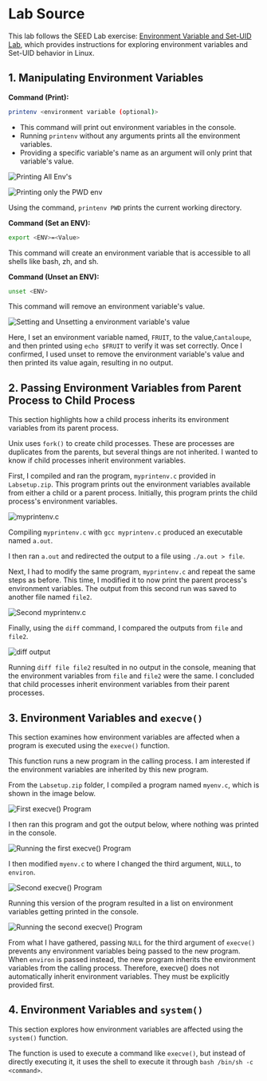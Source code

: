 # Lab Source
This lab follows the SEED Lab exercise: [Environment Variable and Set-UID Lab](https://seedsecuritylabs.org/Labs_20.04/Files/Environment_Variable_and_SetUID/Environment_Variable_and_SetUID.pdf), which provides instructions for exploring environment variables and Set-UID behavior in Linux.

## 1. Manipulating Environment Variables

**Command (Print):**
```bash
printenv <environment variable (optional)>
```

- This command will print out environment variables in the console. 
- Running `printenv` without any arguments prints all the environment variables.
- Providing a specific variable's name as an argument will only print that variable's value.

![Printing All Env's](envimages/envimage1.png)

![Printing only the PWD env](envimages/envimage2.png)

Using the command, `printenv PWD` prints the current working directory.

**Command (Set an ENV):**
```bash
export <ENV>=<Value>
```

This command will create an environment variable that is accessible to all shells like bash, zh, and sh.

**Command (Unset an ENV):**
```bash
unset <ENV>
```

This command will remove an environment variable's value.

![Setting and Unsetting a environment variable's value](envimages/envimage3.png)

Here, I set an environment variable named, `FRUIT`, to the value,`Cantaloupe`, and then printed using `echo $FRUIT` to verify it was set correctly. Once I confirmed, I used unset to remove the environment variable's value and then printed its value again, resulting in no output.

## 2. Passing Environment Variables from Parent Process to Child Process

This section highlights how a child process inherits its environment variables from its parent process. 

Unix uses `fork()` to create child processes. These are processes are duplicates from the parents, but several things are not inherited. I wanted to know if child processes inherit environment variables.

First, I compiled and ran the program, `myprintenv.c` provided in `Labsetup.zip`. This program prints out the environment variables available from either a child or a parent process. Initially, this program prints the child process's environment variables.

![myprintenv.c](envimages/envimage4.png)

Compiling `myprintenv.c` with `gcc myprintenv.c` produced an executable named `a.out`.

I then ran `a.out` and redirected the output to a file using `./a.out > file`. 

Next, I had to modify the same program, `myprintenv.c` and repeat the same steps as before. This time, I modified it to now print the parent process's environment variables. The output from this second run was saved to another file named `file2`.

![Second myprintenv.c](envimages/envimage5.png)

Finally, using the `diff` command, I compared the outputs from `file` and `file2`.

![diff output](envimages/envimage6.png)

Running `diff file file2` resulted in no output in the console, meaning that the environment variables from `file` and `file2` were the same. I concluded that child processes inherit environment variables from their parent processes.

## 3. Environment Variables and `execve()`

This section examines how environment variables are affected when a program is executed using the `execve()` function.

This function runs a new program in the calling process. I am interested if the environment variables are inherited by this new program.

From the `Labsetup.zip` folder, I compiled a program named `myenv.c`, which is shown in the image below. 

![First execve() Program](envimages/envimage7.png)

I then ran this program and got the output below, where nothing was printed in the console.

![Running the first execve() Program](envimages/envimage8.png)

I then modified `myenv.c` to where I changed the third argument, `NULL`, to `environ`.

![Second execve() Program](envimages/envimage9.png)

Running this version of the program resulted in a list on environment variables getting printed in the console.

![Running the second execve() Program](envimages/envimage10.png)

From what I have gathered, passing `NULL` for the third argument of `execve()` prevents any environment variables being passed to the new program. When `environ` is passed instead, the new program inherits the environment variables from the calling process. Therefore, execve() does not automatically inherit environment variables. They must be explicitly provided first.

## 4. Environment Variables and `system()`

This section explores how environment variables are affected using the `system()` function.

The function is used to execute a command like `execve()`, but instead of directly executing it, it uses the shell to execute it through ```bash /bin/sh -c <command>```.




